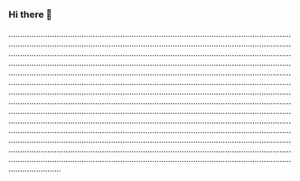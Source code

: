 ### Hi there 👋

...............................................................................................................................................................................................................................................................................................................................................................................................................................................................................................................................................................................................................................................................................................................................................................................................................................................................................................................................................................................................................................................................................................................................................................................................................................................................................................................................................................................................................................................................................................................................................................................................................................................................................................................................................................................................................................